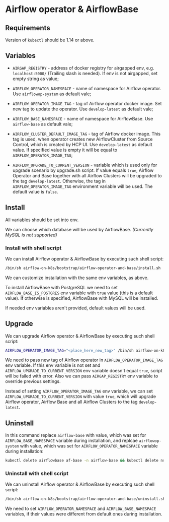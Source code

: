# Airflow operator & AirflowBase

## Requirements

Version of `kubectl` should be 1.14 or above.

## Variables

* `AIRGAP_REGISTRY` - address of docker registry for airgapped env, e.g. `localhost:5000/` (Trailing slash is needed). If env is not airgapped, set empty string as value;

* `AIRFLOW_OPERATOR_NAMESPACE` - name of namespace for Airflow operator. Use `airflowop-system` as default vale;

* `AIRFLOW_OPERATOR_IMAGE_TAG` - tag of Airflow operator docker image. Set new tag to update the operator. Use `develop-latest` as default vale;

* `AIRFLOW_BASE_NAMESPACE` - name of namespace for AirflowBase. Use `airflow-base` as default vale;

* `AIRFLOW_CLUSTER_DEFAULT_IMAGE_TAG` - tag of Airflow docker image. This tag is used, when operator creates new AirflowCluster from Source Control, which is created by HCP UI. Use `develop-latest` as default value. If specified value is empty it will be equal to `AIRFLOW_OPERATOR_IMAGE_TAG`;

* `AIRFLOW_UPGRADE_TO_CURRENT_VERSION` - variable which is used only for upgrade scenario by upgrade.sh script. If value equals `true`, Airflow Operator and Base together with all Airflow Clusters will be upgraded to the tag `develop-latest`. Otherwise, the tag in `AIRFLOW_OPERATOR_IMAGE_TAG` environment variable will be used. The default value is `false`.

## Install

All variables should be set into env.

We can choose which database will be used by AirflowBase. _(Currently MySQL is not supported)_

### Install with shell script

We can install Airflow operator & AirflowBase by executing such shell script:

```bash
/bin/sh airflow-on-k8s/bootstrap/airflow-operator-and-base/install.sh
```

We can customize installation with the same env variables, as above.

To install AirflowBase with PostgreSQL we need to set `AIRFLOW_BASE_IS_POSTGRES` env variable with `true` value (this is a default value). If otherwise is specified, AirflowBase with MySQL will be installed.

If needed env variables aren't provided, default values will be used. 

## Upgrade

We can upgrade Airflow operator & AirflowBase by executing such shell script:

```bash
AIRFLOW_OPERATOR_IMAGE_TAG="<place_here_new_tag>" /bin/sh airflow-on-k8s/bootstrap/airflow-operator-and-base/upgrade.sh
```

We need to pass new tag of Airflow operator in `AIRFLOW_OPERATOR_IMAGE_TAG` env variable. If this env variable is not set and `AIRFLOW_UPGRADE_TO_CURRENT_VERSION` env variable doesn't equal `true`, script will be failed with error. Also we can pass `AIRGAP_REGISTRY` env variable to override previous settings.

Instead of setting `AIRFLOW_OPERATOR_IMAGE_TAG` env variable, we can set `AIRFLOW_UPGRADE_TO_CURRENT_VERSION` with value `true`, which will upgrade Airflow operator, Airflow Base and all Airflow Clusters to the tag `develop-latest`.

## Uninstall

In this command replace `airflow-base` with value, which was set for `AIRFLOW_BASE_NAMESPACE` variable during installation, and replcae `airflowop-system` with value, which was set for `AIRFLOW_OPERATOR_NAMESPACE` variable during installation:

```bash
kubectl delete airflowbase af-base -n airflow-base && kubectl delete ns airflow-base && kubectl delete ns airflowop-system && kubectl delete crd airflowbases.airflow.hpe.com  airflowclusters.airflow.hpe.com applications.app.k8s.io && kubectl delete clusterrolebinding airflowop-manager-rolebinding && kubectl delete clusterrole airflowop-manager-role
```

### Uninstall with shell script

We can uninstall Airflow operator & AirflowBase by executing such shell script:

```bash
/bin/sh airflow-on-k8s/bootstrap/airflow-operator-and-base/uninstall.sh
```

We need to set `AIRFLOW_OPERATOR_NAMESPACE` and `AIRFLOW_BASE_NAMESPACE` variables, if their values were different from default ones during installation.
